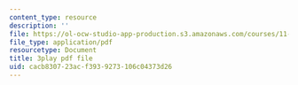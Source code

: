 ```yaml
---
content_type: resource
description: ''
file: https://ol-ocw-studio-app-production.s3.amazonaws.com/courses/11-382-water-diplomacy-spring-2021/cacb830723acf3939273106c04373d26_KmoodT_3XPQ.pdf
file_type: application/pdf
resourcetype: Document
title: 3play pdf file
uid: cacb8307-23ac-f393-9273-106c04373d26
---
```

